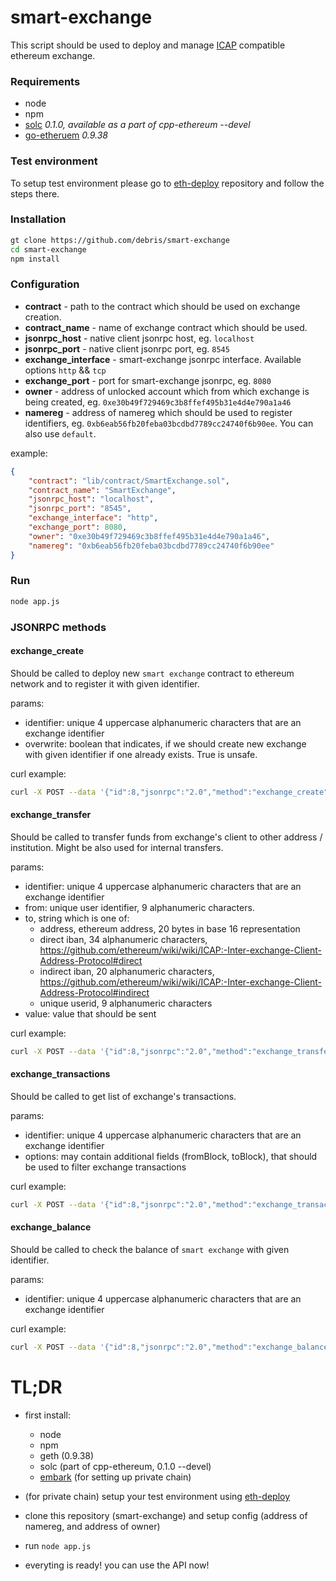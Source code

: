 # smart-exchange
This script should be used to deploy and manage [ICAP](https://github.com/ethereum/wiki/wiki/ICAP:-Inter-exchange-Client-Address-Protocol) compatible ethereum exchange.

### Requirements

- node
- npm
- [solc](https://github.com/ethereum/cpp-ethereum) *0.1.0, available as a part of cpp-ethereum --devel*
- [go-etheruem](https://github.com/ethereum/go-ethereum) *0.9.38*

### Test environment

To setup test environment please go to [eth-deploy](https://github.com/debris/eth-deploy) repository and follow the steps there.

### Installation

```bash
gt clone https://github.com/debris/smart-exchange
cd smart-exchange
npm install
```

### Configuration

- **contract** - path to the contract which should be used on exchange creation.
- **contract_name** - name of exchange contract which should be used.
- **jsonrpc_host** - native client jsonrpc host, eg. `localhost`
- **jsonrpc_port** - native client jsonrpc port, eg. `8545`
- **exchange_interface** - smart-exchange jsonrpc interface. Available options `http` && `tcp`
- **exchange_port** - port for smart-exchange jsonrpc, eg. `8080`
- **owner** - address of unlocked account which from which exchange is being created, eg. `0xe30b49f729469c3b8ffef495b31e4d4e790a1a46`
- **namereg** - address of namereg which should be used to register identifiers, eg. `0xb6eab56fb20feba03bcdbd7789cc24740f6b90ee`. You can also use `default`.

example: 

```json
{
    "contract": "lib/contract/SmartExchange.sol",
    "contract_name": "SmartExchange",
    "jsonrpc_host": "localhost",
    "jsonrpc_port": "8545",
    "exchange_interface": "http",
    "exchange_port": 8080,
    "owner": "0xe30b49f729469c3b8ffef495b31e4d4e790a1a46",
    "namereg": "0xb6eab56fb20feba03bcdbd7789cc24740f6b90ee"
}
```

### Run

```bash
node app.js
```

### JSONRPC methods

#### exchange_create

Should be called to deploy new `smart exchange` contract to ethereum network and to register it with given identifier.

params:

- identifier: unique 4 uppercase alphanumeric characters that are an exchange identifier
- overwrite: boolean that indicates, if we should create new exchange with given identifier if one already exists. True is unsafe.

curl example:

```bash
curl -X POST --data '{"id":8,"jsonrpc":"2.0","method":"exchange_create","params":["XROF", false]}' -H "Content-Type: application/json" http://localhost:8080
```

#### exchange_transfer

Should be called to transfer funds from exchange's client to other address / institution. Might be also used for internal transfers.

params:

- identifier: unique 4 uppercase alphanumeric characters that are an exchange identifier
- from: unique user identifier, 9 alphanumeric characters.
- to, string which is one of:
    - address, ethereum address, 20 bytes in base 16 representation
    - direct iban, 34 alphanumeric characters, https://github.com/ethereum/wiki/wiki/ICAP:-Inter-exchange-Client-Address-Protocol#direct
    - indirect iban, 20 alphanumeric characters, https://github.com/ethereum/wiki/wiki/ICAP:-Inter-exchange-Client-Address-Protocol#indirect
    - unique userid, 9 alphanumeric characters
- value: value that should be sent

curl example:

```bash
curl -X POST --data '{"id":8,"jsonrpc":"2.0","method":"exchange_transfer","params":["WYWY", "GAVOFYORK", "0xdc167599eeef974dcbdc6c49da98c42ac9e1c64b", 6]}' -H "Content-Type: application/json" http://localhost:8545
```

#### exchange_transactions

Should be called to get list of exchange's transactions.

params:

- identifier: unique 4 uppercase alphanumeric characters that are an exchange identifier
- options: may contain additional fields (fromBlock, toBlock), that should be used to filter exchange transactions

curl example:

```bash
curl -X POST --data '{"id":8,"jsonrpc":"2.0","method":"exchange_transactions","params":["XREG", {"fromBlock": 410000}]}' -H "Content-Type: application/json" http://localhost:8080
```

#### exchange_balance

Should be called to check the balance of `smart exchange` with given identifier.

params:

- identifier: unique 4 uppercase alphanumeric characters that are an exchange identifier

curl example:

```bash
curl -X POST --data '{"id":8,"jsonrpc":"2.0","method":"exchange_balance","params":["XROG"]}' -H "Content-Type: application/json" http://localhost:8080
```


# TL;DR

- first install:
    - node
    - npm
    - geth (0.9.38)
    - solc (part of cpp-ethereum, 0.1.0 --devel)
    - [embark](https://github.com/iurimatias/embark-framework) (for setting up private chain)

- (for private chain) setup your test environment using [eth-deploy](https://github.com/debris/eth-deploy)

- clone this repository (smart-exchange) and setup config (address of namereg, and address of owner)
- run `node app.js`
- everyting is ready! you can use the API now!

